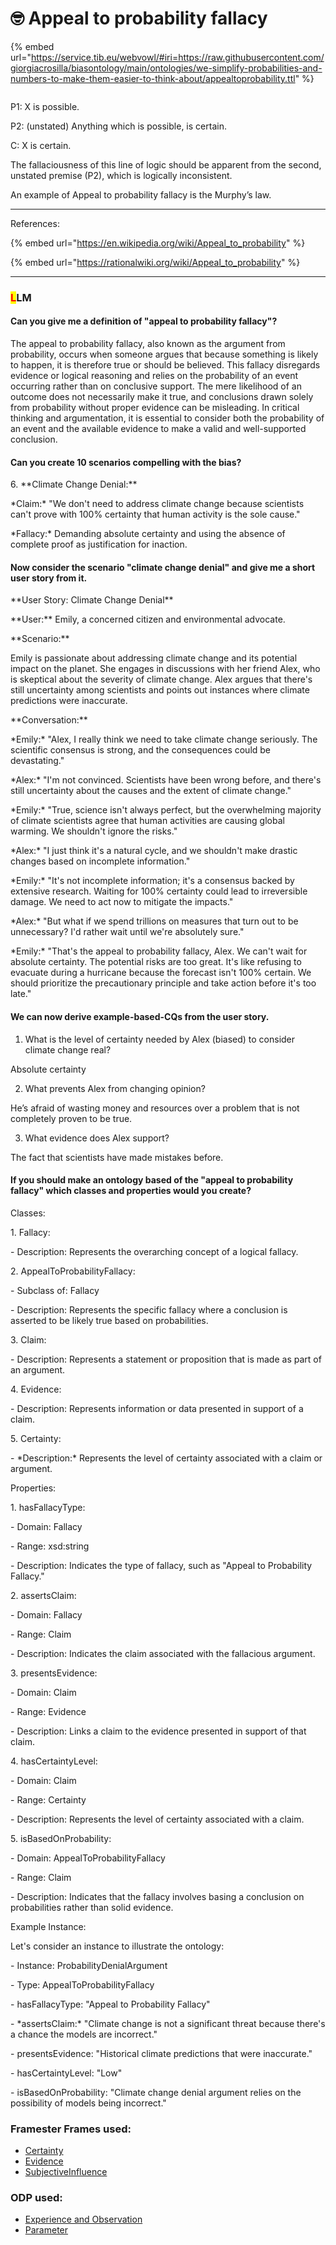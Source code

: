 # 🤓 Appeal to probability fallacy

{% embed url="https://service.tib.eu/webvowl/#iri=https://raw.githubusercontent.com/giorgiacrosilla/biasontology/main/ontologies/we-simplify-probabilities-and-numbers-to-make-them-easier-to-think-about/appealtoprobability.ttl" %}

<figure><img src="giorgiabias-appealtoprobability2.drawio.png" alt=""><figcaption></figcaption></figure>

P1: X is possible.

P2: (unstated) Anything which is possible, is certain.

C: X is certain.

The fallaciousness of this line of logic should be apparent from the second, unstated premise (P2), which is logically inconsistent.

An example of Appeal to probability fallacy is the Murphy’s law.

***

References:

{% embed url="https://en.wikipedia.org/wiki/Appeal_to_probability" %}

{% embed url="https://rationalwiki.org/wiki/Appeal_to_probability" %}

***

### <mark style="color:red;">L</mark>LM

#### Can you give me a definition of "appeal to probability fallacy"?

The appeal to probability fallacy, also known as the argument from probability, occurs when someone argues that because something is likely to happen, it is therefore true or should be believed. This fallacy disregards evidence or logical reasoning and relies on the probability of an event occurring rather than on conclusive support. The mere likelihood of an outcome does not necessarily make it true, and conclusions drawn solely from probability without proper evidence can be misleading. In critical thinking and argumentation, it is essential to consider both the probability of an event and the available evidence to make a valid and well-supported conclusion.

#### Can you create 10 scenarios compelling with the bias?

6\. \*\*Climate Change Denial:\*\*

\*Claim:\* "We don't need to address climate change because scientists can't prove with 100% certainty that human activity is the sole cause."

\*Fallacy:\* Demanding absolute certainty and using the absence of complete proof as justification for inaction.

#### Now consider the scenario "climate change denial" and give me a short user story from it.

\*\*User Story: Climate Change Denial\*\*

\*\*User:\*\* Emily, a concerned citizen and environmental advocate.

\*\*Scenario:\*\*

Emily is passionate about addressing climate change and its potential impact on the planet. She engages in discussions with her friend Alex, who is skeptical about the severity of climate change. Alex argues that there's still uncertainty among scientists and points out instances where climate predictions were inaccurate.

\*\*Conversation:\*\*

\*Emily:\* "Alex, I really think we need to take climate change seriously. The scientific consensus is strong, and the consequences could be devastating."

\*Alex:\* "I'm not convinced. Scientists have been wrong before, and there's still uncertainty about the causes and the extent of climate change."

\*Emily:\* "True, science isn't always perfect, but the overwhelming majority of climate scientists agree that human activities are causing global warming. We shouldn't ignore the risks."

\*Alex:\* "I just think it's a natural cycle, and we shouldn't make drastic changes based on incomplete information."

\*Emily:\* "It's not incomplete information; it's a consensus backed by extensive research. Waiting for 100% certainty could lead to irreversible damage. We need to act now to mitigate the impacts."

\*Alex:\* "But what if we spend trillions on measures that turn out to be unnecessary? I'd rather wait until we're absolutely sure."

\*Emily:\* "That's the appeal to probability fallacy, Alex. We can't wait for absolute certainty. The potential risks are too great. It's like refusing to evacuate during a hurricane because the forecast isn't 100% certain. We should prioritize the precautionary principle and take action before it's too late."

#### We can now derive example-based-CQs from the user story.&#x20;

1. What is the level of certainty needed by Alex (biased) to consider climate change real?&#x20;

Absolute certainty&#x20;

2. What prevents Alex from changing opinion?&#x20;

He’s afraid of wasting money and resources over a problem that is not completely proven to be true. &#x20;

3. What evidence does Alex support?&#x20;

The fact that scientists have made mistakes before.&#x20;

#### If you should make an ontology based of the "appeal to probability fallacy" which classes and properties would you create?

Classes:

1\. Fallacy:

\- Description: Represents the overarching concept of a logical fallacy.

2\. AppealToProbabilityFallacy:

\- Subclass of: Fallacy

\- Description: Represents the specific fallacy where a conclusion is asserted to be likely true based on probabilities.

3\. Claim:

\- Description: Represents a statement or proposition that is made as part of an argument.

4\. Evidence:

\- Description: Represents information or data presented in support of a claim.

5\. Certainty:

\- \*Description:\* Represents the level of certainty associated with a claim or argument.

Properties:

1\. hasFallacyType:

\- Domain: Fallacy

\- Range: xsd:string

\- Description: Indicates the type of fallacy, such as "Appeal to Probability Fallacy."

2\. assertsClaim:

\- Domain: Fallacy

\- Range: Claim

\- Description: Indicates the claim associated with the fallacious argument.

3\. presentsEvidence:

\- Domain: Claim

\- Range: Evidence

\- Description: Links a claim to the evidence presented in support of that claim.

4\. hasCertaintyLevel:

\- Domain: Claim

\- Range: Certainty

\- Description: Represents the level of certainty associated with a claim.

5\. isBasedOnProbability:

\- Domain: AppealToProbabilityFallacy

\- Range: Claim

\- Description: Indicates that the fallacy involves basing a conclusion on probabilities rather than solid evidence.

Example Instance:

Let's consider an instance to illustrate the ontology:

\- Instance: ProbabilityDenialArgument

\- Type: AppealToProbabilityFallacy

\- hasFallacyType: "Appeal to Probability Fallacy"

\- \*assertsClaim:\* "Climate change is not a significant threat because there's a chance the models are incorrect."

\- presentsEvidence: "Historical climate predictions that were inaccurate."

\- hasCertaintyLevel: "Low"

\- isBasedOnProbability: "Climate change denial argument relies on the possibility of models being incorrect."

### Framester Frames used:

* [Certainty](https://w3id.org/framester/data/framestercore/Certainty)
* [Evidence](https://w3id.org/framester/data/framestercore/Evidence)
* [SubjectiveInfluence](https://w3id.org/framester/data/framestercore/SubjectiveInfluence)

### ODP used:

* [Experience and Observation](http://ontologydesignpatterns.org/wiki/Submissions:Experience_%26_Observation)
* [Parameter](http://ontologydesignpatterns.org/wiki/Submissions:Parameter)
